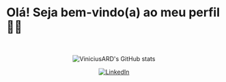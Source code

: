 # Olá! Seja bem-vindo(a) ao meu perfil 👋🏻

<br>

<p align="center">
  <img src="https://github-readme-stats.vercel.app/api?username=viniciusard&show_icons=true&theme=tokyonight" alt="ViniciusARD's GitHub stats">
</p>

<p align="center">
  <a href="https://www.linkedin.com/in/vin%C3%ADcius-arado-788968289/">
    <img src="https://img.shields.io/badge/LinkedIn-0077B5?style=for-the-badge&logo=linkedin&logoColor=white" alt="LinkedIn">
  </a>
</p>
